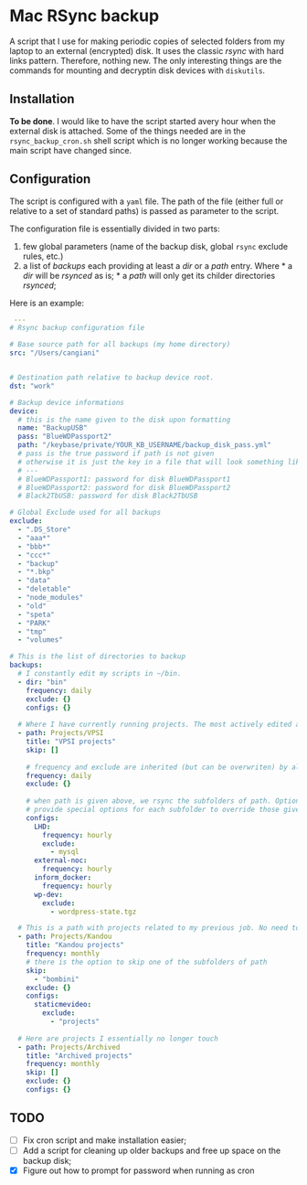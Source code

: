 # Mac RSync backup

A script that I use for making periodic copies of selected folders from my laptop to an external (encrypted) disk. It uses the classic _rsync_  with hard links pattern. Therefore, nothing new. The only interesting things are the commands for mounting and decryptin disk devices with `diskutils`. 

## Installation

**To be done**. I would like to have the script started avery hour when the external disk is attached. Some of the things needed are in the `rsync_backup_cron.sh` shell script which is no longer working because the main script have changed since.

## Configuration

The script is configured with a `yaml` file. The path of the file (either full or relative to a set of standard paths) is passed as parameter to the script.
 
The configuration file is essentially divided in two parts: 
  1. few global parameters (name of the backup disk, global `rsync` exclude rules, etc.)
  2. a list of _backups_ each providing at least a _dir_ or a _path_ entry. Where
    * a _dir_ will be _rsynced_ as is;
    * a _path_ will only get its childer directories _rsynced_;
 
 Here is an example:

``` yaml
 ---
# Rsync backup configuration file

# Base source path for all backups (my home directory)
src: "/Users/cangiani"


# Destination path relative to backup device root.
dst: "work"

# Backup device informations
device:
  # this is the name given to the disk upon formatting
  name: "BackupUSB"
  pass: "BlueWDPassport2"
  path: "/keybase/private/YOUR_KB_USERNAME/backup_disk_pass.yml"
  # pass is the true password if path is not given 
  # otherwise it is just the key in a file that will look something like:
  # ---
  # BlueWDPassport1: password for disk BlueWDPassport1
  # BlueWDPassport2: password for disk BlueWDPassport2
  # Black2TbUSB: password for disk Black2TbUSB

# Global Exclude used for all backups
exclude:
  - ".DS_Store"
  - "aaa*"
  - "bbb*"
  - "ccc*"
  - "backup"
  - "*.bkp"
  - "data"
  - "deletable"
  - "node_modules"
  - "old"
  - "speta"
  - "PARK"
  - "tmp"
  - "volumes"

# This is the list of directories to backup
backups:
  # I constantly edit my scripts in ~/bin. 
  - dir: "bin"
    frequency: daily
    exclude: {}
    configs: {}
  
  # Where I have currently running projects. The most actively edited are synced hourly.
  - path: Projects/VPSI
    title: "VPSI projects"
    skip: []
    
    # frequency and exclude are inherited (but can be overwriten) by all subfolders
    frequency: daily
    exclude: {}
    
    # when path is given above, we rsync the subfolders of path. Optionally, we can
    # provide special options for each subfolder to override those given for the whole path.
    configs:
      LHD:
        frequency: hourly
        exclude:
          - mysql  
      external-noc:
        frequency: hourly
      inform_docker:
        frequency: hourly
      wp-dev:
        exclude:
          - wordpress-state.tgz

  # This is a path with projects related to my previous job. No need to backup so often....
  - path: Projects/Kandou
    title: "Kandou projects"
    frequency: monthly
    # there is the option to skip one of the subfolders of path
    skip:
      - "bombini"
    exclude: {}
    configs:
      staticmevideo:
        exclude: 
          - "projects"
          
  # Here are projects I essentially no longer touch
  - path: Projects/Archived
    title: "Archived projects"
    frequency: monthly
    skip: []
    exclude: {}
    configs: {}

 ```
 
 ## TODO
  - [ ] Fix cron script and make installation easier;
  - [ ] Add a script for cleaning up older backups and free up space on the backup disk;
  - [X] Figure out how to prompt for password when running as cron
